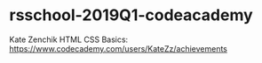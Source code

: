 # rsschool-2019Q1-codeacademy
Kate Zenchik
HTML CSS Basics: https://www.codecademy.com/users/KateZz/achievements
